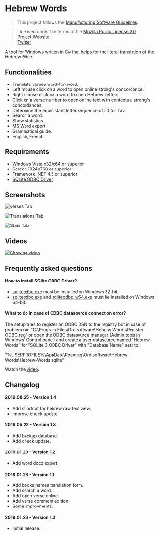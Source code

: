 # Hebrew Words

>This project follows the [Manufacturing Software Guidelines](https://github.com/Ordisoftware/Guidelines).

>Licensed under the terms of the [Mozilla Public License 2.0](LICENSE)<br/>
>[Project Website](http://www.ordisoftware.com/projects/hebrew-words)<br/>
>[Twitter](https://twitter.com/ordisoftware)<br/>

A tool for Windows written in C# that helps for the literal translation of the Hebrew Bible.

## Functionalities

- Translate verses word-for-word.
- Left mouse click on a word to open online strong's concordance.
- Right mouse click on a word to open Hebrew Letters.
- Click on a verse number to open online text with contextual strong's concordances.
- Determine the equidistant letter sequence of 50 for Tav.
- Search a word.
- Show statistics.
- MS Word export.
- Grammatical guide.
- English, French.

## Requirements

- Windows Vista x32/x64 or superior
- Screen 1024x768 or superior
- Framework .NET 4.5 or superior
- [SQLite ODBC Driver](http://www.ch-werner.de/sqliteodbc/)

## Screenshots

![verses Tab](http://www.ordisoftware.com/uploads/2019/01/hebrew-words-verses.png)

![Translations Tab](http://www.ordisoftware.com/uploads/2019/01/hebrew-words-translations.png)

![Stats Tab](http://www.ordisoftware.com/uploads/2019/01/hebrew-words-stats.png)

## Videos

[![Showing video](https://img.youtube.com/vi/dYFQS4PP0ws/0.jpg)](https://www.youtube.com/watch?v=dYFQS4PP0ws)

## Frequently asked questions

#### How to install SQlite ODBC Driver?

- [sqliteodbc.exe](http://www.ch-werner.de/sqliteodbc/sqliteodbc.exe) must be installed on Windows 32-bit.
- [sqliteodbc.exe](http://www.ch-werner.de/sqliteodbc/sqliteodbc.exe) and [sqliteodbc_w64.exe](http://www.ch-werner.de/sqliteodbc/sqliteodbc_w64.exe) must be installed on Windows 64-bit.

#### What to do in case of ODBC datasource connection error?

The setup tries to register an ODBC DSN to the registry but in case of problem run "C:\Program Files\Ordisoftware\Hebrew Words\Register ODBC.reg" or open the ODBC datasource manager (Admin tools in Windows' Control panel) and create a user datasource named "Hebrew-Words" for "SQLite 3 ODBC Driver" with "Database Name" sets to:

"%USERPROFILE%\AppData\Roaming\Ordisoftware\Hebrew Words\Hebrew-Words.sqlite"

Watch the [video](https://www.youtube.com/watch?v=WPVF8pj9I3E).

## Changelog

#### 2019.08.25 - Version 1.4

- Add shortcut for hebrew raw text view.
- Improve check update.

#### 2019.05.22 - Version 1.3

- Add backup database.
- Add check update.

#### 2019.01.29 - Version 1.2

- Add word docx export.

#### 2019.01.28 - Version 1.1

- Add books names translation form.
- Add search a word.
- Add open verse online.
- Add verse comment edition.
- Some improvments.

#### 2019.01.26 - Version 1.0

- Initial release.